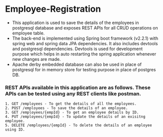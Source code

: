 # Employee-Registration
- This application is used to save the details of the employees in postgresql database and exposes REST APIs for all CRUD operations on employee table.
- The back-end is implemented using Spring boot framework (v2.2.1) with spring web and spring data JPA dependencies. It also includes devtools and postgresql dependencies. Devtools is used for development purpose which helps in auto restarting the spring application whenever new changes are made. 
- Apache derby embedded database can also be used in place of postgresql for in memory store for testing purpose in place of postgres DB.

### REST APIs available in this application are as follows. These APIs can be tested using any REST clients like postman.
```
1. GET /employees - To get the details of all the employees.
2. POST /employees - To save the details of an employee.
3. GET /employees/{empId} - To get an employee details by ID.
4. PUT /employees/{empId} - To update the details of an exisitng employee.
5. DELETE /employees/{empId} - To delete the details of an employee using ID.
```
